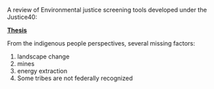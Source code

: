 
A review of Environmental justice screening tools developed under the Justice40:

__[Thesis](https://deepblue.lib.umich.edu/bitstream/handle/2027.42/172180/Mullen_Haley_Thesis.pdf?sequence=1&isAllowed=y)__

From the indigenous people perspectives, several missing factors:
1. landscape change
2. mines
3. energy extraction
4. Some tribes are not federally recognized
